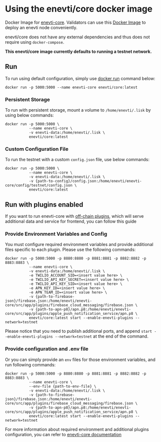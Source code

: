 
# Using the enevti/core docker image

Docker Image for [enevti-core](https://github.com/enevtihq/enevti-core). Validators can use this [Docker Image](https://github.com/enevtihq/enevti-core/blob/main/docker/Dockerfile) to deploy an enevti node conveniently.

enevti/core does not have any external dependencies and thus does not require using `docker-compose`.

**This enevti/core image currently defaults to running a testnet network.**

## Run

To run using default configuration, simply use [docker run](https://docs.docker.com/engine/reference/commandline/run/) command below:

```
docker run -p 5000:5000 --name enevti-core enevti/core:latest
```

### Persistent Storage

To run with persistent storage, mount a volume to `/home/enevti/.lisk` by using below commands:

```
docker run -p 5000:5000 \
           --name enevti-core \
           -v enevti-data:/home/enevti/.lisk \
           enevti/core:latest
```

### Custom Configuration File

To run the testnet with a custom `config.json` file, use below commands:

```
docker run -p 5000:5000 \
           --name enevti-core \
           -v enevti-data:/home/enevti/.lisk \
           -v {path-to-config}/config.json:/home/enevti/enevti-core/config/testnet/config.json \
           enevti/core:latest
```

## Run with plugins enabled

If you want to run enevti-core with [off-chain plugins](https://github.com/enevtihq/enevti-core/tree/main/src/app/plugins), which will serve additional data and service for frontend, you can follow this guide

### Provide Environment Variables and Config

You must configure required environment variables and provide additional files specific to each plugin. Please use the following commands:

```
docker run -p 5000:5000 -p 8880:8880 -p 8881:8881 -p 8882:8882 -p 8883:8883 \
           --name enevti-core \
           -v enevti-data:/home/enevti/.lisk \
           -e TWILIO_ACCOUNT_SID=<insert value here> \
           -e TWILIO_API_KEY_SECRET=<insert value here> \
           -e TWILIO_API_KEY_SID=<insert value here> \
           -e APN_KEY_ID=<insert value here> \
           -e APN_TEAM_ID=<insert value here> \
           -v {path-to-firebase-json}/firebase.json:/home/enevti/enevti-core/src/app/plugins/firebase_cloud_messaging/firebase.json \
           -v {path-to-apn-p8}/apn.p8:/home/enevti/enevti-core/src/app/plugins/apple_push_notification_service/apn.p8 \
           enevti/core:latest start --enable-enevti-plugins --network=testnet
```

Please notice that you need to publish additional ports, and append `start --enable-enevti-plugins --network=testnet` at the end of the command.

### Provide configuration and .env file

Or you can simply provide an `env` files for those environment variables, and run following commands:

```
docker run -p 5000:5000 -p 8880:8880 -p 8881:8881 -p 8882:8882 -p 8883:8883 \
           --name enevti-core \
           --env-file {path-to-env-file} \
           -v enevti-data:/home/enevti/.lisk \
           -v {path-to-firebase-json}/firebase.json:/home/enevti/enevti-core/src/app/plugins/firebase_cloud_messaging/firebase.json \
           -v {path-to-apn-p8}/apn.p8:/home/enevti/enevti-core/src/app/plugins/apple_push_notification_service/apn.p8 \
           enevti/core:latest start --enable-enevti-plugins --network=testnet
```

For more information about required environment and additional plugins configuration, you can refer to [enevti-core documentation](https://github.com/enevtihq/enevti-core)